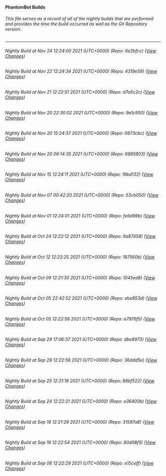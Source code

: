 **PhantomBot Builds**

###### This file serves as a record of all of the nightly builds that are performed and provides the time the build occurred as well as the Git Repository version.
-------------------------------------------------------------------------------------------------------------
###### Nightly Build at Nov 24 12:24:00 2021 (UTC+0000) (Repo: 6e2bfcc) ([View Changes](https://github.com/PhantomBot/PhantomBot/compare/4319e59...6e2bfcc))
###### Nightly Build at Nov 22 12:24:34 2021 (UTC+0000) (Repo: 4319e59) ([View Changes](https://github.com/PhantomBot/PhantomBot/compare/d7a5c2c...4319e59))
###### Nightly Build at Nov 21 12:22:51 2021 (UTC+0000) (Repo: d7a5c2c) ([View Changes](https://github.com/PhantomBot/PhantomBot/compare/9a1c950...d7a5c2c))
###### Nightly Build at Nov 20 22:30:02 2021 (UTC+0000) (Repo: 9a1c950) ([View Changes](https://github.com/PhantomBot/PhantomBot/compare/0873cbc...9a1c950))
###### Nightly Build at Nov 20 15:24:37 2021 (UTC+0000) (Repo: 0873cbc) ([View Changes](https://github.com/PhantomBot/PhantomBot/compare/6885803...0873cbc))
###### Nightly Build at Nov 20 06:14:35 2021 (UTC+0000) (Repo: 6885803) ([View Changes](https://github.com/PhantomBot/PhantomBot/compare/19bd132...6885803))
###### Nightly Build at Nov 15 12:24:11 2021 (UTC+0000) (Repo: 19bd132) ([View Changes](https://github.com/PhantomBot/PhantomBot/compare/53cb050...19bd132))
###### Nightly Build at Nov 07 00:42:20 2021 (UTC+0000) (Repo: 53cb050) ([View Changes](https://github.com/PhantomBot/PhantomBot/compare/fe6d99b...53cb050))
###### Nightly Build at Nov 01 12:24:01 2021 (UTC+0000) (Repo: fe6d99b) ([View Changes](https://github.com/PhantomBot/PhantomBot/compare/9a87458...fe6d99b))
###### Nightly Build at Oct 24 12:22:12 2021 (UTC+0000) (Repo: 9a87458) ([View Changes](https://github.com/PhantomBot/PhantomBot/compare/187560b...9a87458))
###### Nightly Build at Oct 12 12:23:25 2021 (UTC+0000) (Repo: 187560b) ([View Changes](https://github.com/PhantomBot/PhantomBot/compare/1045ed8...187560b))
###### Nightly Build at Oct 09 12:21:30 2021 (UTC+0000) (Repo: 1045ed8) ([View Changes](https://github.com/PhantomBot/PhantomBot/compare/ebe853d...1045ed8))
###### Nightly Build at Oct 05 22:42:52 2021 (UTC+0000) (Repo: ebe853d) ([View Changes](https://github.com/PhantomBot/PhantomBot/compare/a7976f5...ebe853d))
###### Nightly Build at Oct 05 12:22:56 2021 (UTC+0000) (Repo: a7976f5) ([View Changes](https://github.com/PhantomBot/PhantomBot/compare/dbe8973...a7976f5))
###### Nightly Build at Sep 29 17:06:37 2021 (UTC+0000) (Repo: dbe8973) ([View Changes](https://github.com/PhantomBot/PhantomBot/compare/36ddd5e...dbe8973))
###### Nightly Build at Sep 29 12:22:56 2021 (UTC+0000) (Repo: 36ddd5e) ([View Changes](https://github.com/PhantomBot/PhantomBot/compare/88bf522...36ddd5e))
###### Nightly Build at Sep 25 12:21:18 2021 (UTC+0000) (Repo: 88bf522) ([View Changes](https://github.com/PhantomBot/PhantomBot/compare/e36400b...88bf522))
###### Nightly Build at Sep 24 12:22:21 2021 (UTC+0000) (Repo: e36400b) ([View Changes](https://github.com/PhantomBot/PhantomBot/compare/31597a8...e36400b))
###### Nightly Build at Sep 19 12:21:29 2021 (UTC+0000) (Repo: 31597a8) ([View Changes](https://github.com/PhantomBot/PhantomBot/compare/80d08f5...31597a8))
###### Nightly Build at Sep 16 12:22:54 2021 (UTC+0000) (Repo: 80d08f5) ([View Changes](https://github.com/PhantomBot/PhantomBot/compare/e15ceff...80d08f5))
###### Nightly Build at Sep 06 12:22:29 2021 (UTC+0000) (Repo: e15ceff) ([View Changes](https://github.com/PhantomBot/PhantomBot/compare/87d0bc5...e15ceff))
